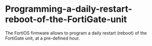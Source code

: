 # Programming-a-daily-restart-reboot-of-the-FortiGate-unit
The FortiOS firmware allows to program a daily restart (reboot) of the FortiGate unit, at a pre-defined hour.
